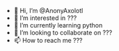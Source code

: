 - 👋 Hi, I’m @AnonyAxolotl
- 👀 I’m interested in ???
- 🌱 I’m currently learning python
- 💞️ I’m looking to collaborate on ???
- 📫 How to reach me ???

<!---
AnonyAxolotl/AnonyAxolotl is a ✨ special ✨ repository because its `README.md` (this file) appears on your GitHub profile.
You can click the Preview link to take a look at your changes.
--->
